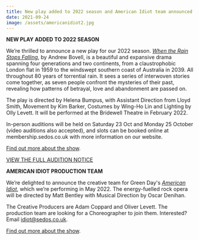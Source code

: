 ```yaml
---
title: New play added to 2022 season and American Idiot team announced
date: 2021-09-24
image: /assets/americanidiot2.jpg
---
```

**NEW PLAY ADDED TO 2022 SEASON**

We’re thrilled to announce a new play for our 2022 season. *[When the Rain Stops Falling](https://sedos.co.uk/shows/2022-when-the-rain-stops-falling)*, by Andrew Bovell, is a beautiful and expansive drama spanning four generations and two continents, from a claustrophobic London flat in 1959 to the windswept southern coast of Australia in 2039. All throughout 80 years of torrential rain.  It sees a series of interwoven stories come together, as seven people confront the mysteries of their past, revealing how patterns of betrayal, love and abandonment are passed on.

The play is directed by Helena Bumpus, with Assistant Direction from Lloyd Smith, Movement by Kim Barker, Costumes by Wing-Ho Lin and Lighting by Olly Levett. It will be performed at the Bridewell Theatre in February 2022.

In-person auditions will be held on Saturday 23 Oct and Monday 25 October (video auditions also accepted), and slots can be booked online at membership.sedos.co.uk with more information on our website.

[Find out more about the show](https://sedos.co.uk/shows/2022-when-the-rain-stops-falling).

[VIEW THE FULL AUDITION NOTICE](https://docs.google.com/document/d/1yojh6TaR8lNuwBGkfoBzYNN3v8dYQearRDChD3Uh7ec/edit?usp=sharing)



**AMERICAN IDIOT PRODUCTION TEAM**

We’re delighted to announce the creative team for Green Day's *[American Idiot](https://sedos.co.uk/shows/2022-american-idiot)*, which we’re performing in May 2022. The energy-fuelled rock opera will be directed by Matt Bentley with Musical Direction by Oscar Denihan. 

The Creative Producers are Adam Coppard and Oliver Levett. The production team are looking for a Choreographer to join them. Interested? Email idiot@sedos.co.uk.

[Find out more about the show](https://sedos.co.uk/shows/2022-american-idiot).